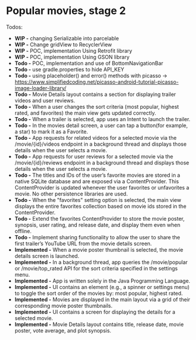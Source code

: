 # Popular movies, stage 2

Todos:

- **WIP -** changing Serializable into parcelable
- **WIP -** Change gridView to RecyclerView
- **WIP -** POC, implementation Using Retrofit library
- **WIP -** POC, implementation Using GSON library
- **Todo -** POC, implementation and use of BottomNavigationBar
- **Todo -** use gradle.properties to hide API_KEY
- **Todo -** using placeholder() and error() methods with picasso -> https://www.simplifiedcoding.net/picasso-android-tutorial-picasso-image-loader-library/
- **Todo -** Movie Details layout contains a section for displaying trailer videos and user reviews.
- **Todo -** When a user changes the sort criteria (most popular, highest rated, and favorites) the main view gets updated correctly.
- **Todo -** When a trailer is selected, app uses an Intent to launch the trailer.
- **Todo -** In the movies detail screen, a user can tap a button(for example, a star) to mark it as a Favorite.
- **Todo -** App requests for related videos for a selected movie via the /movie/{id}/videos endpoint in a background thread and displays those details when the user selects a movie.
- **Todo -** App requests for user reviews for a selected movie via the /movie/{id}/reviews endpoint in a background thread and displays those details when the user selects a movie.
- **Todo -** The titles and IDs of the user’s favorite movies are stored in a native SQLite database and are exposed via a ContentProvider. This ContentProvider is updated whenever the user favorites or unfavorites a movie. No other persistence libraries are used.
- **Todo -** When the "favorites" setting option is selected, the main view displays the entire favorites collection based on movie ids stored in the ContentProvider.
- **Todo -** Extend the favorites ContentProvider to store the movie poster, synopsis, user rating, and release date, and display them even when offline.
- **Todo -** Implement sharing functionality to allow the user to share the first trailer’s YouTube URL from the movie details screen.
- **Implemented -** When a movie poster thumbnail is selected, the movie details screen is launched.
- **Implemented -** In a background thread, app queries the /movie/popular or /movie/top_rated API for the sort criteria specified in the settings menu.
- **Implemented -** App is written solely in the Java Programming Language.
- **Implemented -** UI contains an element (e.g., a spinner or settings menu) to toggle the sort order of the movies by: most popular, highest rated.
- **Implemented -** Movies are displayed in the main layout via a grid of their corresponding movie poster thumbnails.
- **Implemented -** UI contains a screen for displaying the details for a selected movie.
- **Implemented -** Movie Details layout contains title, release date, movie poster, vote average, and plot synopsis.
